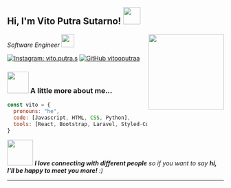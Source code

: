 <h2> Hi, I'm Vito Putra Sutarno! <img src="https://media.giphy.com/media/42tS2cfBtj8Y/giphy.gif" width="40"></h2>
<img align='right' src="https://media.giphy.com/media/fAcQ7d1Hnx2XlY6SMe/giphy.gif" width="175">
<p><em>Software Engineer <img src="https://media.giphy.com/media/RN8FdaB6T1bkkI5n4I/giphy.gif" width="30">
</em></p>

[![Instagram: vito.putra.s](https://img.shields.io/badge/Instagram-E4405F?style=for-the-badge&logo=instagram&logoColor=white)](https://instagram.com/vito.putra.s)
[![GitHub vitooputraa](https://img.shields.io/github/followers/dimasabimanyy?label=follow&style=social)](https://github.com/vitooputraa)


### <img src="https://media.giphy.com/media/VgCDAzcKvsR6OM0uWg/giphy.gif" width="50"> A little more about me...  

```javascript
const vito = {
  pronouns: "he",
  code: [Javascript, HTML, CSS, Python],
  tools: [React, Bootstrap, Laravel, Styled-Components]
}
```

<img src="https://media.giphy.com/media/LnQjpWaON8nhr21vNW/giphy.gif" width="60"> <em><b>I love connecting with different people</b> so if you want to say <b>hi, I'll be happy to meet you more!</b> :)</em>

---